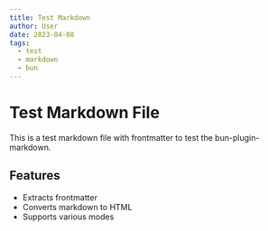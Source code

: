 ```yaml
---
title: Test Markdown
author: User
date: 2023-04-08
tags:
  - test
  - markdown
  - bun
---
```


# Test Markdown File

This is a test markdown file with frontmatter to test the bun-plugin-markdown.

## Features

- Extracts frontmatter
- Converts markdown to HTML
- Supports various modes
